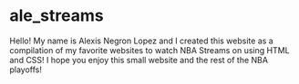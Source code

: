 # ale_streams
Hello! My name is Alexis Negron Lopez and I created this website as a compilation of my favorite websites to watch NBA Streams on using HTML and CSS! I hope you enjoy this small website and the rest of the NBA playoffs!
